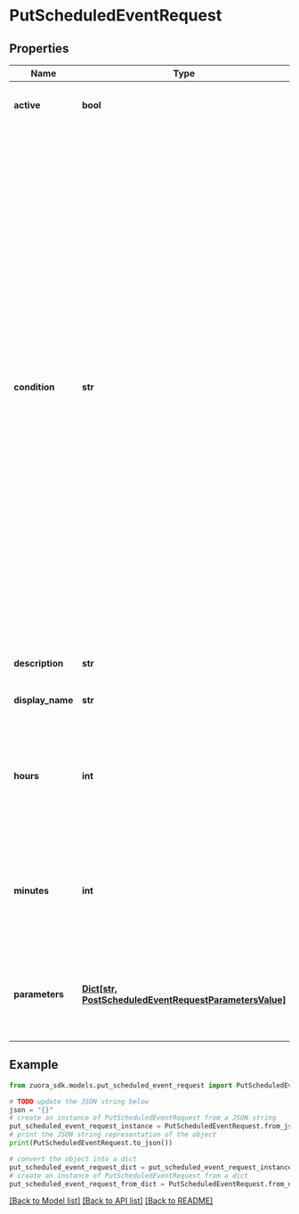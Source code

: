 # PutScheduledEventRequest


## Properties

Name | Type | Description | Notes
------------ | ------------- | ------------- | -------------
**active** | **bool** | Indicate whether the scheduled event is active or inactive | [optional] 
**condition** | **str** | The filter rule conditions, written in [JEXL](http://commons.apache.org/proper/commons-jexl/). The scheduled event is triggered only if the condition is evaluated as true. The rule might contain event context merge fields and data source merge fields. Data source merge fields must be from [the base object of the event or from the joined objects of the base object](https://knowledgecenter.zuora.com/DC_Developers/M_Export_ZOQL#Data_Sources_and_Objects). Scheduled events with invalid merge fields will fail to evaluate, thus will not be triggered. For example, to trigger an invoice due date scheduled event to only invoices with an amount over 1000, you would define the following condition:  &#x60;&#x60;&#x60;Invoice.Amount &gt; 1000&#x60;&#x60;&#x60;  &#x60;Invoice.Amount&#x60; refers to the &#x60;Amount&#x60; field of the Zuora object &#x60;Invoice&#x60;.  | [optional] 
**description** | **str** | The description of the scheduled event. | [optional] 
**display_name** | **str** | The display name of the scheduled event. | [optional] 
**hours** | **int** | The scheduled time (hour) that the scheduled event notifications are sent. This time is based on the localized timezone of your tenant. | [optional] 
**minutes** | **int** | The scheduled time (minute) that the scheduled event notifications are sent. This time is based on the localized timezone of your tenant. | [optional] 
**parameters** | [**Dict[str, PostScheduledEventRequestParametersValue]**](PostScheduledEventRequestParametersValue.md) | The parameters of the filter rule. The names of the parameters must match with the filter rule and can&#39;t be duplicated. | [optional] 

## Example

```python
from zuora_sdk.models.put_scheduled_event_request import PutScheduledEventRequest

# TODO update the JSON string below
json = "{}"
# create an instance of PutScheduledEventRequest from a JSON string
put_scheduled_event_request_instance = PutScheduledEventRequest.from_json(json)
# print the JSON string representation of the object
print(PutScheduledEventRequest.to_json())

# convert the object into a dict
put_scheduled_event_request_dict = put_scheduled_event_request_instance.to_dict()
# create an instance of PutScheduledEventRequest from a dict
put_scheduled_event_request_from_dict = PutScheduledEventRequest.from_dict(put_scheduled_event_request_dict)
```
[[Back to Model list]](../README.md#documentation-for-models) [[Back to API list]](../README.md#documentation-for-api-endpoints) [[Back to README]](../README.md)


